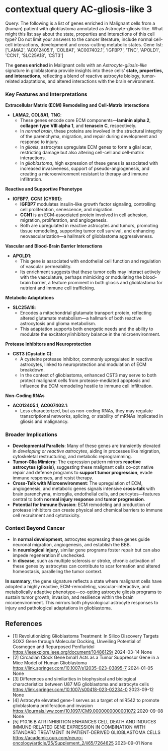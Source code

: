 # contextual query AC-gliosis-like 3

Query: The following is a list of genes enriched in Malignant cells from a (human) patient with glioblastoma  annotated as Astrocyte-gliosis-like.  What might this list say about the state, properties and interactions of this cell type?  Do not limit your answers to the cancer literature,  include normal cell-cell interactions, development and cross-cutting metabolic states.  Gene list: ['LAMA2', 'AC012405.1', 'COL8A1', 'AC007402.1', 'IGFBP7', 'TNC', 'APOLD1', 'CCN1', 'SLC25A18', 'CST3']

The **genes enriched** in Malignant cells with an *Astrocyte-gliosis-like* signature in glioblastoma provide insights into these cells’ **state, properties, and interactions**, reflecting a blend of reactive astrocyte biology, tumor-related adaptations, and altered interactions with the brain environment.

### Key Features and Interpretations

**Extracellular Matrix (ECM) Remodeling and Cell-Matrix Interactions**
- **LAMA2**, **COL8A1**, **TNC**:
  - These genes encode core ECM components—**laminin alpha 2**, **collagen type VIII alpha 1**, and **tenascin C**, respectively.
  - In *normal brain*, these proteins are involved in the structural integrity of the parenchyma, migration, and repair during development and response to injury.
  - In *gliosis*, astrocytes upregulate ECM genes to form a glial scar, restricting damage but also altering cell-cell and cell-matrix interactions.
  - In *glioblastoma*, high expression of these genes is associated with increased invasiveness, support of pseudo-angiogenesis, and creating a microenvironment resistant to therapy and immune infiltration.

**Reactive and Supportive Phenotype**
- **IGFBP7**, **CCN1 (CYR61)**:
  - **IGFBP7** modulates insulin-like growth factor signaling, controlling cell proliferation, senescence, and migration.
  - **CCN1** is an ECM-associated protein involved in cell adhesion, migration, proliferation, and angiogenesis.
  - Both are upregulated in reactive astrocytes and tumors, promoting tissue remodeling, supporting tumor cell survival, and enhancing neovascularization—a hallmark of glioblastoma aggressiveness.

**Vascular and Blood-Brain Barrier Interactions**
- **APOLD1**:
  - This gene is associated with endothelial cell function and regulation of vascular permeability.
  - Its enrichment suggests that these tumor cells may interact actively with the vasculature, perhaps mimicking or modulating the blood-brain barrier, a feature prominent in both gliosis and glioblastoma for nutrient and immune cell trafficking.

**Metabolic Adaptations**
- **SLC25A18**:
  - Encodes a mitochondrial glutamate transport protein, reflecting altered glutamate metabolism—a hallmark of both reactive astrocytosis and glioma metabolism.
  - This adaptation supports both energetic needs and the ability to modulate the excitatory/inhibitory balance in the microenvironment.

**Protease Inhibitors and Neuroprotection**
- **CST3 (Cystatin C)**:
  - A cysteine protease inhibitor, commonly upregulated in reactive astrocytes, linked to neuroprotection and modulation of ECM breakdown.
  - In the context of glioblastoma, enhanced CST3 may serve to both protect malignant cells from protease-mediated apoptosis and influence the ECM remodeling hostile to immune cell infiltration.

**Non-Coding RNAs**
- **AC012405.1**, **AC007402.1**:
  - Less characterized, but as non-coding RNAs, they may regulate transcriptional networks, splicing, or stability of mRNAs implicated in gliosis and malignancy.

### Broader Implications

- **Developmental Parallels**: Many of these genes are transiently elevated in *developing or reactive astrocytes*, aiding in processes like migration, cytoskeletal restructuring, and metabolic reprogramming.
- **Tumor-Glia Mimicry**: The expression pattern mirrors **reactive astrocytes (gliosis)**, suggesting these malignant cells co-opt native repair and defense programs to **support tumor progression**, evade immune responses, and resist therapy.
- **Cross-Talk with Microenvironment**: The upregulation of ECM, angiogenesis, and metabolic genes signals intensive **cross-talk** with brain parenchyma, microglia, endothelial cells, and pericytes—features central to both **normal injury response** and **tumor progression**.
- **Potential for Immune Evasion**: ECM remodeling and production of protease inhibitors can create physical and chemical barriers to immune cell recruitment and cytotoxicity.

### Context Beyond Cancer

- In **normal development**, astrocytes expressing these genes guide neuronal migration, angiogenesis, and establish the BBB.
- In **neurological injury**, similar gene programs foster repair but can also impede regeneration if unchecked.
- In **disease**, such as multiple sclerosis or stroke, chronic activation of these genes by astrocytes can contribute to scar formation and altered homeostasis, paralleling the tumor context.

**In summary**, the gene signature reflects a state where malignant cells have adopted a highly reactive, ECM-remodeling, vascular-interactive, and metabolically adaptive phenotype—co-opting astrocyte gliosis programs to sustain tumor growth, invasion, and resilience within the brain microenvironment. This mirrors both physiological astrocyte responses to injury and pathological adaptations in glioblastoma.



## References

- [1] Revolutionizing Glioblastoma Treatment: In Silico Discovery Targets SOX2 Gene through Molecular Docking, Unveiling Potential of Cosmegen and Repurposed Penfluridol https://ieeexplore.ieee.org/document/10486129/ 2024-03-14 None
- [2] Circadian Clock Gene bmal1 Acts as a Tumor Suppressor Gene in a Mice Model of Human Glioblastoma https://link.springer.com/10.1007/s12035-023-03895-7 2024-01-05 None
- [3] Differences and similarities in biophysical and biological characteristics between U87 MG glioblastoma and astrocyte cells https://link.springer.com/10.1007/s00418-023-02234-0 2023-09-12 None
- [4] Astrocyte elevated gene-1 serves as a target of miR542 to promote glioblastoma proliferation and invasion https://journals.lww.com/10.1097/CM9.0000000000001072 2020-09-08 None
- [5] P10.16.B ATR INHIBITION ENHANCES CELL DEATH AND INDUCES IMMUNE-RELATED GENE EXPRESSION IN COMBINATION WITH STANDARD TREATMENT IN PATIENT-DERIVED GLIOBLASTOMA CELLS https://academic.oup.com/neuro-oncology/article/25/Supplement_2/ii65/7264625 2023-09-01 None